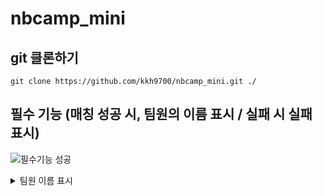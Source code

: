 # nbcamp_mini

## git 클론하기
```
git clone https://github.com/kkh9700/nbcamp_mini.git ./
```

## 필수 기능 (매칭 성공 시, 팀원의 이름 표시 / 실패 시 실패 표시)
![필수기능 성공](https://github.com/kkh9700/nbcamp_mini/assets/77197725/0f935102-e492-4741-ae84-d0335459d3fa)
<details>
<summary>팀원 이름 표시</summary>
<div markdown="1">
    ```
    void destroyCardInvoke()
    {
        GameObject newText = Instantiate(text);
        newText.transform.parent = GameObject.Find("Canvas").transform;

        float x = this.transform.position.x;
        float y = this.transform.position.y;

        newText.transform.SetAsFirstSibling();
        newText.transform.position = new Vector3(x, y, 0);
        newText.transform.localScale = new Vector3(1f, 1f, 1f);

        Text t = newText.GetComponent<Text>();
        t.text = type == 0 ? "김경환" : "김민태";

        Destroy(gameObject);
    }
    ```
</div>
</details>
